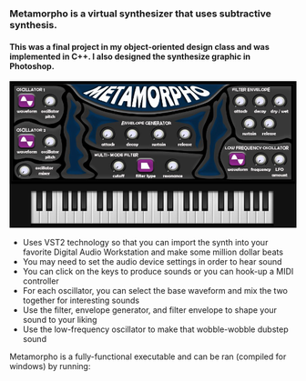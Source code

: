 ### Metamorpho is a virtual synthesizer that uses subtractive synthesis.
#### This was a final project in my object-oriented design class and was implemented in C++. I also designed the synthesize graphic in Photoshop.

![ScreenShot](https://github.com/jpxrc/Projects/blob/master/Metamorpho/Metamorpho.jpg)

* Uses VST2 technology so that you can import the synth into your favorite Digital Audio Workstation and make some million dollar beats
* You may need to set the audio device settings in order to hear sound
* You can click on the keys to produce sounds or you can hook-up a MIDI controller
* For each oscillator, you can select the base waveform and mix the two together for interesting sounds
* Use the filter, envelope generator, and filter envelope to shape your sound to your liking
* Use the low-frequency oscillator to make that wobble-wobble dubstep sound

Metamorpho is a fully-functional executable and can be ran (compiled for windows) by running: 
